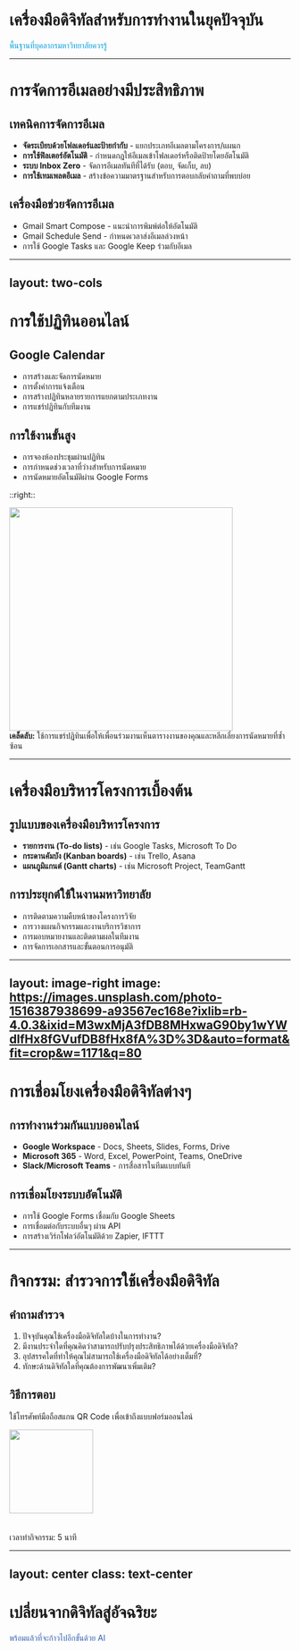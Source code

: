 # เครื่องมือดิจิทัลสำหรับการทำงานในยุคปัจจุบัน

<div class="text-xl mt-4 text-blue-600" style="color: #009CDE;">
พื้นฐานที่บุคลากรมหาวิทยาลัยควรรู้
</div>

<!--
ในส่วนนี้จะเป็นการแนะนำเครื่องมือดิจิทัลพื้นฐานที่ช่วยเพิ่มประสิทธิภาพในการทำงาน
ก่อนที่จะเข้าสู่เนื้อหาหลักเกี่ยวกับ Google Sheets, Google Docs และ AI
-->

---

# การจัดการอีเมลอย่างมีประสิทธิภาพ

<v-clicks>

## เทคนิคการจัดการอีเมล

- **จัดระเบียบด้วยโฟลเดอร์และป้ายกำกับ** - แยกประเภทอีเมลตามโครงการ/แผนก
- **การใช้ฟิลเตอร์อัตโนมัติ** - กำหนดกฎให้อีเมลเข้าโฟลเดอร์หรือติดป้ายโดยอัตโนมัติ
- **ระบบ Inbox Zero** - จัดการอีเมลทันทีที่ได้รับ (ตอบ, จัดเก็บ, ลบ)
- **การใช้เทมเพลตอีเมล** - สร้างข้อความมาตรฐานสำหรับการตอบกลับคำถามที่พบบ่อย

## เครื่องมือช่วยจัดการอีเมล

- Gmail Smart Compose - แนะนำการพิมพ์ต่อให้อัตโนมัติ
- Gmail Schedule Send - กำหนดเวลาส่งอีเมลล่วงหน้า
- การใช้ Google Tasks และ Google Keep ร่วมกับอีเมล

</v-clicks>

---
layout: two-cols
---

# การใช้ปฏิทินออนไลน์

<v-clicks>

## Google Calendar

- การสร้างและจัดการนัดหมาย
- การตั้งค่าการแจ้งเตือน
- การสร้างปฏิทินหลายรายการแยกตามประเภทงาน
- การแชร์ปฏิทินกับทีมงาน

## การใช้งานขั้นสูง

- การจองห้องประชุมผ่านปฏิทิน
- การกำหนดช่วงเวลาที่ว่างสำหรับการนัดหมาย
- การนัดหมายอัตโนมัติผ่าน Google Forms

</v-clicks>

::right::

<div class="flex flex-col justify-center items-center h-full">
  <img v-click src="https://images.unsplash.com/photo-1506784365847-bbad939e9335?ixlib=rb-4.0.3&ixid=M3wxMjA3fDB8MHxwaG90by1wYWdlfHx8fGVufDB8fHx8fA%3D%3D&auto=format&fit=crop&w=1168&q=80" class="rounded-lg shadow-xl" width="400" />
  
  <div v-click class="mt-8 p-4 bg-blue-100 rounded-lg w-full">
  <strong>เคล็ดลับ:</strong> ใช้การแชร์ปฏิทินเพื่อให้เพื่อนร่วมงานเห็นตารางงานของคุณและหลีกเลี่ยงการนัดหมายที่ซ้ำซ้อน
  </div>
</div>

---

# เครื่องมือบริหารโครงการเบื้องต้น

<v-clicks>

## รูปแบบของเครื่องมือบริหารโครงการ

- **รายการงาน (To-do lists)** - เช่น Google Tasks, Microsoft To Do
- **กระดานคัมบัง (Kanban boards)** - เช่น Trello, Asana
- **แผนภูมิแกนต์ (Gantt charts)** - เช่น Microsoft Project, TeamGantt

## การประยุกต์ใช้ในงานมหาวิทยาลัย

- การติดตามความคืบหน้าของโครงการวิจัย
- การวางแผนกิจกรรมและงานบริการวิชาการ
- การมอบหมายงานและติดตามผลในทีมงาน
- การจัดการเอกสารและขั้นตอนการอนุมัติ

</v-clicks>

---
layout: image-right
image: https://images.unsplash.com/photo-1516387938699-a93567ec168e?ixlib=rb-4.0.3&ixid=M3wxMjA3fDB8MHxwaG90by1wYWdlfHx8fGVufDB8fHx8fA%3D%3D&auto=format&fit=crop&w=1171&q=80
---

# การเชื่อมโยงเครื่องมือดิจิทัลต่างๆ

<v-clicks>

## การทำงานร่วมกันแบบออนไลน์

- **Google Workspace** - Docs, Sheets, Slides, Forms, Drive
- **Microsoft 365** - Word, Excel, PowerPoint, Teams, OneDrive
- **Slack/Microsoft Teams** - การสื่อสารในทีมแบบทันที

## การเชื่อมโยงระบบอัตโนมัติ

- การใช้ Google Forms เชื่อมกับ Google Sheets
- การเชื่อมต่อกับระบบอื่นๆ ผ่าน API
- การสร้างเวิร์กโฟลว์อัตโนมัติด้วย Zapier, IFTTT

</v-clicks>

---

# กิจกรรม: สำรวจการใช้เครื่องมือดิจิทัล

<div class="grid grid-cols-2 gap-4 mt-4">
<div>

## คำถามสำรวจ

<v-clicks>

1. ปัจจุบันคุณใช้เครื่องมือดิจิทัลใดบ้างในการทำงาน?
2. มีงานประจำใดที่คุณคิดว่าสามารถปรับปรุงประสิทธิภาพได้ด้วยเครื่องมือดิจิทัล?
3. อุปสรรคใดที่ทำให้คุณไม่สามารถใช้เครื่องมือดิจิทัลได้อย่างเต็มที่?
4. ทักษะด้านดิจิทัลใดที่คุณต้องการพัฒนาเพิ่มเติม?

</v-clicks>

</div>
<div v-click>

## วิธีการตอบ

ใช้โทรศัพท์มือถือสแกน QR Code เพื่อเข้าถึงแบบฟอร์มออนไลน์

<div class="flex justify-center items-center h-40">
  <div class="bg-white p-4 rounded-lg">
     <img src="/digital_tools_survey.png" width="150"/>
  </div>
</div>
<br />
<br />
เวลาทำกิจกรรม: 5 นาที

</div>
</div>

---
layout: center
class: text-center
---

# เปลี่ยนจากดิจิทัลสู่อัจฉริยะ

<div class="text-2xl mt-8" style="color: #315DAE;">
พร้อมแล้วที่จะก้าวไปอีกขั้นด้วย AI
</div>
